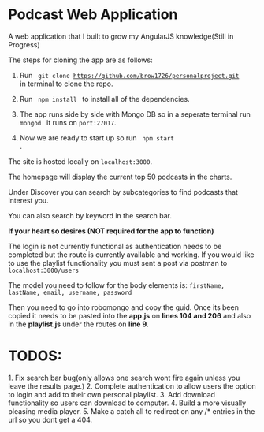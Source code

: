 <h1> Podcast Web Application</h1>
A web application that I built to grow my AngularJS knowledge(Still in Progress)

The steps for cloning the app are as follows:

1. Run <code> git clone https://github.com/brow1726/personalproject.git </code> in terminal to clone the repo.

2. Run <code> npm install </code> to install all of the dependencies.

3. The app runs side by side with Mongo DB so in a seperate terminal run <code> mongod </code> it runs on <code>port:27017</code>.

4. Now we are ready to start up so run <code> npm start </code>.

The site is hosted locally on <code>localhost:3000</code>.

The homepage will display the current top 50 podcasts in the charts.

Under Discover you can search by subcategories to find podcasts that interest you.

You can also search by keyword in the search bar.

**If your heart so desires (NOT required for the app to function)**

The login is not currently functional as authentication needs to be completed but the route is currently available and working. If you would like to use the playlist functionality you must sent a post via postman to <code>localhost:3000/users</code>

The model you need to follow for the body elements is: 
<code>firstName, lastName, email, username, password</code>

Then you need to go into robomongo and copy the guid. Once its been copied it needs to be pasted into the **app.js** on **lines 104 and 206** and also in the **playlist.js** under the routes on **line 9**.


<h1>TODOS:</h1>
1. Fix search bar bug(only allows one search wont fire again unless you leave the results page.)
2. Complete authentication to allow users the option to login and add to their own personal playlist.
3. Add download functionality so users can download to computer.
4. Build a more visually pleasing media player.
5. Make a catch all to redirect on any /* entries in the url so you dont get a 404.
